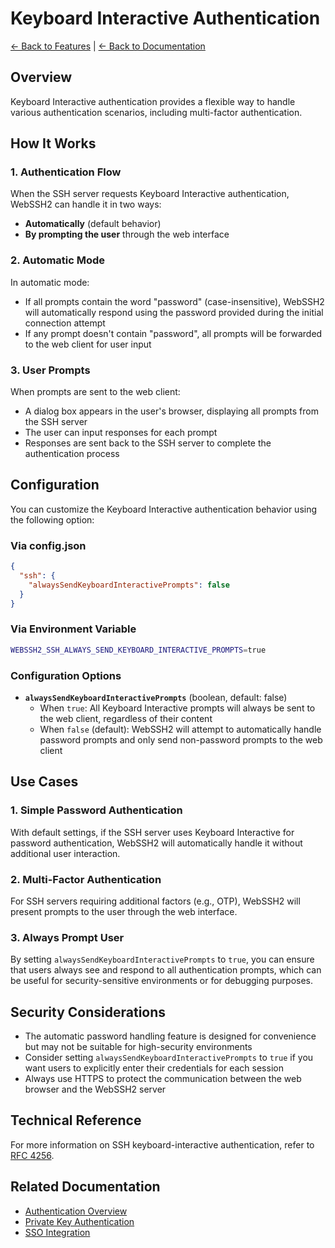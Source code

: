 # Keyboard Interactive Authentication

[← Back to Features](../features/) | [← Back to Documentation](../)

## Overview

Keyboard Interactive authentication provides a flexible way to handle various authentication scenarios, including multi-factor authentication.

## How It Works

### 1. Authentication Flow

When the SSH server requests Keyboard Interactive authentication, WebSSH2 can handle it in two ways:
- **Automatically** (default behavior)
- **By prompting the user** through the web interface

### 2. Automatic Mode

In automatic mode:
- If all prompts contain the word "password" (case-insensitive), WebSSH2 will automatically respond using the password provided during the initial connection attempt
- If any prompt doesn't contain "password", all prompts will be forwarded to the web client for user input

### 3. User Prompts

When prompts are sent to the web client:
- A dialog box appears in the user's browser, displaying all prompts from the SSH server
- The user can input responses for each prompt
- Responses are sent back to the SSH server to complete the authentication process

## Configuration

You can customize the Keyboard Interactive authentication behavior using the following option:

### Via config.json

```json
{
  "ssh": {
    "alwaysSendKeyboardInteractivePrompts": false
  }
}
```

### Via Environment Variable

```bash
WEBSSH2_SSH_ALWAYS_SEND_KEYBOARD_INTERACTIVE_PROMPTS=true
```

### Configuration Options

- **`alwaysSendKeyboardInteractivePrompts`** (boolean, default: false)
  - When `true`: All Keyboard Interactive prompts will always be sent to the web client, regardless of their content
  - When `false` (default): WebSSH2 will attempt to automatically handle password prompts and only send non-password prompts to the web client

## Use Cases

### 1. Simple Password Authentication
With default settings, if the SSH server uses Keyboard Interactive for password authentication, WebSSH2 will automatically handle it without additional user interaction.

### 2. Multi-Factor Authentication
For SSH servers requiring additional factors (e.g., OTP), WebSSH2 will present prompts to the user through the web interface.

### 3. Always Prompt User
By setting `alwaysSendKeyboardInteractivePrompts` to `true`, you can ensure that users always see and respond to all authentication prompts, which can be useful for security-sensitive environments or for debugging purposes.

## Security Considerations

- The automatic password handling feature is designed for convenience but may not be suitable for high-security environments
- Consider setting `alwaysSendKeyboardInteractivePrompts` to `true` if you want users to explicitly enter their credentials for each session
- Always use HTTPS to protect the communication between the web browser and the WebSSH2 server

## Technical Reference

For more information on SSH keyboard-interactive authentication, refer to [RFC 4256](https://tools.ietf.org/html/rfc4256).

## Related Documentation

- [Authentication Overview](./AUTHENTICATION.md)
- [Private Key Authentication](./PRIVATE-KEYS.md)
- [SSO Integration](./SSO.md)